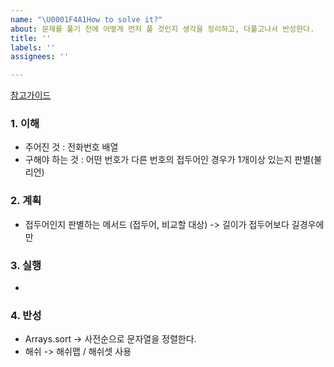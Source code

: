 ```yaml
---
name: "\U0001F4A1How to solve it?"
about: 문제를 풀기 전에 어떻게 먼저 풀 것인지 생각을 정리하고, 다풀고나서 반성한다.
title: ''
labels: ''
assignees: ''

---
```


[참고가이드](https://megaptera.notion.site/6-5f9b4105eb0748fd8f8baa631d92d6ea)

### 1. 이해
- 주어진 것 : 전화번호 배열
- 구해야 하는 것 : 어떤 번호가 다른 번호의 접두어인 경우가 1개이상 있는지 판별(불리언)

### 2. 계획
- 접두어인지 판별하는 메서드 (접두어, 비교할 대상) -> 길이가 접두어보다 길경우에만

### 3. 실행
- 

### 4. 반성
- Arrays.sort -> 사전순으로 문자열을 정렬한다.
- 해쉬 -> 해쉬맵 / 해쉬셋 사용
